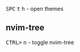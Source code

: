 <kbd>SPC</kbd> <kbd>t</kbd> <kbd>h</kbd> - open themes

## nvim-tree
<kbd>CTRL></kbd> <kbd>n</kbd> - toggle nvim-tree
